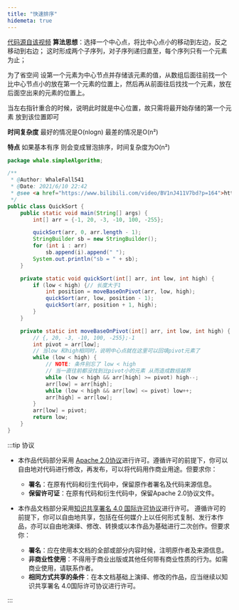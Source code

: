 ```yaml
---
title: "快速排序"
hidemeta: true
---
```

 

[代码源自该视频](https://www.bilibili.com/video/BV1nJ411V7bd?p=164)
**算法思想**：选择一个中心点，将比中心点小的移动到左边，反之移动到右边；
这时形成两个子序列，对子序列递归直至，每个序列只有一个元素为止；

为了省空间 设第一个元素为中心节点并存储该元素的值，从数组后面往前找一个
比中心节点小的放在第一个元素的位置上，然后再从前面往后找找一个元素，放在
后面空出来的元素的位置上。 

当左右指针重合的时候，说明此时就是中心位置，故只需将最开始存储的第一个元素
放到该位置即可

**时间复杂度** 最好的情况是O(nlogn) 最差的情况是O(n²) 

**特点** 如果基本有序 则会变成冒泡排序，时间复杂度为O(n²)

```java
package whale.simpleAlgorithm;

/**
 * @Author: WhaleFall541
 * @Date: 2021/6/10 22:42
 * @see <a href="https://www.bilibili.com/video/BV1nJ411V7bd?p=164">https://www.bilibili.com/video/BV1nJ411V7bd?p=164</a>
 */
public class QuickSort {
    public static void main(String[] args) {
        int[] arr = {-1, 20, -3, -10, 100, -255};

        quickSort(arr, 0, arr.length - 1);
        StringBuilder sb = new StringBuilder();
        for (int i : arr)
            sb.append(i).append(" ");
        System.out.println("sb = " + sb);
    }

    private static void quickSort(int[] arr, int low, int high) {
        if (low < high) {// 长度大于1
            int position = moveBaseOnPivot(arr, low, high);
            quickSort(arr, low, position - 1);
            quickSort(arr, position + 1, high);
        }
    }

    private static int moveBaseOnPivot(int[] arr, int low, int high) {
        // {, 20, -3, -10, 100, -255};-1
        int pivot = arr[low];
        // 当low 和high相同时，说明中心点就在这里可以回填pivot元素了
        while (low < high) {
            // NOTE: 条件别忘了 low < high
            // 当一直往前都没找到比pivot小的元素 从而造成数组越界
            while (low < high && arr[high] >= pivot) high--;
            arr[low] = arr[high];
            while (low < high && arr[low] <= pivot) low++;
            arr[high] = arr[low];
        }
        arr[low] = pivot;
        return low;
    }
}

```




:::tip 协议

- 本作品代码部分采用 [Apache 2.0协议](https://www.apache.org/licenses/LICENSE-2.0)进行许可。遵循许可的前提下，你可以自由地对代码进行修改，再发布，可以将代码用作商业用途。但要求你：
  - **署名**：在原有代码和衍生代码中，保留原作者署名及代码来源信息。
  - **保留许可证**：在原有代码和衍生代码中，保留Apache 2.0协议文件。

- 本作品文档部分采用[知识共享署名 4.0 国际许可协议](http://creativecommons.org/licenses/by/4.0/)进行许可。 遵循许可的前提下，你可以自由地共享，包括在任何媒介上以任何形式复制、发行本作品，亦可以自由地演绎、修改、转换或以本作品为基础进行二次创作。但要求你：
  - **署名**：应在使用本文档的全部或部分内容时候，注明原作者及来源信息。
  - **非商业性使用**：不得用于商业出版或其他任何带有商业性质的行为。如需商业使用，请联系作者。
  - **相同方式共享的条件**：在本文档基础上演绎、修改的作品，应当继续以知识共享署名 4.0国际许可协议进行许可。

:::